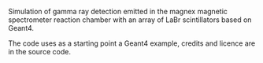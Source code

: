 Simulation of gamma ray detection emitted in the magnex magnetic spectrometer reaction chamber with an array of LaBr scintillators based on Geant4. 

The code uses as a starting point a Geant4 example, credits and licence are in the source code.
